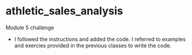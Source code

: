 # athletic_sales_analysis
Module 5 challenge
- I followed the instructions and added the code. I referred to examples and exercies provided in the previous classes to write the code.